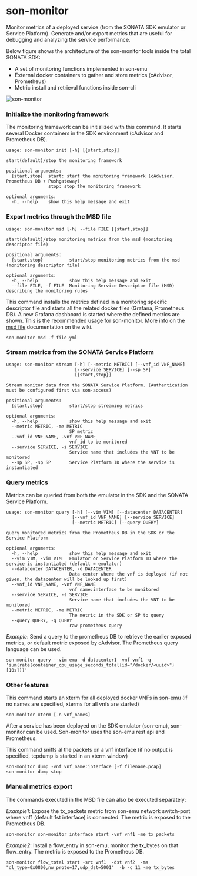 # son-monitor

Monitor metrics of a deployed service (from the SONATA SDK emulator or Service Platform).
Generate and/or export metrics that are useful for debugging and analyzing the service performance.

Below figure shows the architecture of the son-monitor tools inside the total SONATA SDK:
- A set of monitoring functions implemented in son-emu
- External docker containers to gather and store metrics (cAdvisor, Prometheus)
- Metric install and retrieval functions inside son-cli

![son-monitor](../../../figures/Son-monitor-architecturev3.png)

### Initialize the monitoring framework
The monitoring framework can be initialized with this command. It starts several Docker containers in the SDK environment (cAdvisor and Prometheus DB).
```
usage: son-monitor init [-h] [{start,stop}]

start(default)/stop the monitoring framework

positional arguments:
  {start,stop}  start: start the monitoring framework (cAdvisor, Prometheus DB + Pushgateway)
                stop: stop the monitoring framework

optional arguments:
  -h, --help    show this help message and exit
```

### Export metrics through the MSD file
```
usage: son-monitor msd [-h] --file FILE [{start,stop}]

start(default)/stop monitoring metrics from the msd (monitoring descriptor file)

positional arguments:
  {start,stop}          start/stop monitoring metrics from the msd (monitoring descriptor file)

optional arguments:
  -h, --help            show this help message and exit
  --file FILE, -f FILE  Monitoring Service Descriptor file (MSD) describing the monitoring rules
```
This command installs the metrics defined in a monitoring specific descriptor file 
and starts all the related docker files (Grafana, Prometheus DB). A new Grafana dashboard is started where the defined metrics are shown.
This is the recommended usage for son-monitor. More info on the [msd file](https://github.com/sonata-nfv/son-cli/wiki/son-monitor:-msd-file) documentation on the wiki.
```
son-monitor msd -f file.yml
```
### Stream metrics from the SONATA Service Platform
```
usage: son-monitor stream [-h] [--metric METRIC] [--vnf_id VNF_NAME]
                          [--service SERVICE] [--sp SP]
                          [{start,stop}]

Stream monitor data from the SONATA Service Platform. (Authentication must be configured first via son-access)

positional arguments:
  {start,stop}          start/stop streaming metrics

optional arguments:
  -h, --help            show this help message and exit
  --metric METRIC, -me METRIC
                        SP metric
  --vnf_id VNF_NAME, -vnf VNF_NAME
                        vnf_id to be monitored
  --service SERVICE, -s SERVICE
                        Service name that includes the VNT to be monitored
  --sp SP, -sp SP       Service Platform ID where the service is instantiated
```

### Query metrics
Metrics can be queried from both the emulator in the SDK and the SONATA Service Platform.
```
usage: son-monitor query [-h] [--vim VIM] [--datacenter DATACENTER]
                         [--vnf_id VNF_NAME] [--service SERVICE]
                         [--metric METRIC] [--query QUERY]

query monitored metrics from the Prometheus DB in the SDK or the Service Platform

optional arguments:
  -h, --help            show this help message and exit
  --vim VIM, -vim VIM   Emulator or Service Platform ID where the service is instantiated (default = emulator)
  --datacenter DATACENTER, -d DATACENTER
                        Data center where the vnf is deployed (if not given, the datacenter will be looked up first)
  --vnf_id VNF_NAME, -vnf VNF_NAME
                        vnf name:interface to be monitored
  --service SERVICE, -s SERVICE
                        Service name that includes the VNT to be monitored
  --metric METRIC, -me METRIC
                        The metric in the SDK or SP to query
  --query QUERY, -q QUERY
                        raw prometheus query
```
*Example*:  Send a query to the prometheus DB to retrieve the earlier exposed metrics, or default metric exposed by cAdvisor.
The Prometheus query language can be used.
```
son-monitor query --vim emu -d datacenter1 -vnf vnf1 -q 'sum(rate(container_cpu_usage_seconds_total{id="/docker/<uuid>"}[10s]))'
```

### Other features
This command starts an xterm for all deployed docker VNFs in son-emu (if no names are specified, xterms for all vnfs are started)
```
son-monitor xterm [-n vnf_names]
```

After a service has been deployed on the SDK emulator (son-emu), son-monitor can be used.
Son-monitor uses the son-emu rest api and Prometheus.

This command sniffs al the packets on a vnf interface 
(if no output is specified, tcpdump is started in an xterm window)
```
son-monitor dump -vnf vnf_name:interface [-f filename.pcap]
son-monitor dump stop
```


### Manual metrics export
The commands executed in the MSD file can also be executed separately:

*Example1*: Expose the tx_packets metric from son-emu network switch-port where vnf1 (default 1st interface) is connected.
The metric is exposed to the Prometheus DB.
```
son-monitor son-monitor interface start -vnf vnf1 -me tx_packets
```

*Example2*: Install a flow_entry in son-emu, monitor the tx_bytes on that flow_entry.
The metric is exposed to the Prometheus DB.
```
son-monitor flow_total start -src vnf1  -dst vnf2  -ma "dl_type=0x0800,nw_proto=17,udp_dst=5001"  -b -c 11 -me tx_bytes
```


